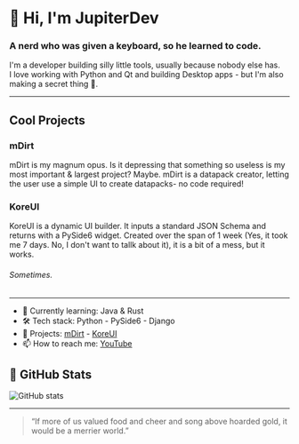 # 👋 Hi, I'm JupiterDev
### A nerd who was given a keyboard, so he learned to code.

I'm a developer building silly little tools, usually because nobody else has.  
I love working with Python and Qt and building Desktop apps - but I'm also making a secret thing 👀.

---

## Cool Projects

### mDirt
mDirt is my magnum opus. Is it depressing that something so useless is my most important & largest project? Maybe.
mDirt is a datapack creator, letting the user use a simple UI to create datapacks- no code required!

### KoreUI
KoreUI is a dynamic UI builder. It inputs a standard JSON Schema and returns with a PySide6 widget.
Created over the span of 1 week (Yes, it took me 7 days. No, I don't want to tallk about it), it is a bit of a mess, but it works.
###### Sometimes.

---

- 🌱 Currently learning: Java & Rust
- 🛠️ Tech stack: Python - PySide6 - Django
- 🔭 Projects: [mDirt](https://github.com/Faith-and-Code-Technologies/mDirt) - [KoreUI](https://github.com/TheJupiterDev/KoreUI)
- 📫 How to reach me: [YouTube](https://www.youtube.com/@TheJupiterDev)

## 💼 GitHub Stats
![GitHub stats](https://github-readme-stats.vercel.app/api?username=TheJupiterDev&show_icons=true&theme=default)

---

> “If more of us valued food and cheer and song above hoarded gold, it would be a merrier world.”
